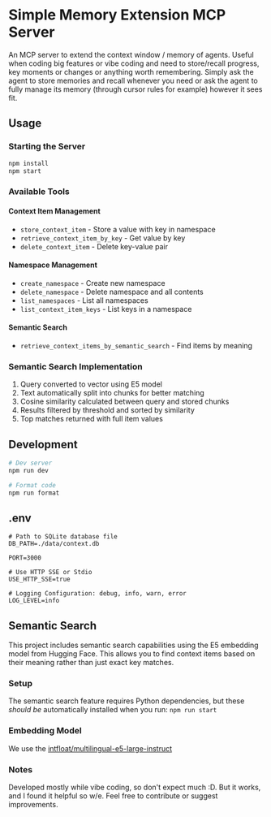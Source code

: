 # Simple Memory Extension MCP Server

An MCP server to extend the context window / memory of agents. Useful when coding big features or vibe coding and need to store/recall progress, key moments or changes or anything worth remembering. Simply ask the agent to store memories and recall whenever you need or ask the agent to fully manage its memory (through cursor rules for example) however it sees fit.

## Usage

### Starting the Server

```bash
npm install
npm start
```

### Available Tools

#### Context Item Management
- `store_context_item` - Store a value with key in namespace
- `retrieve_context_item_by_key` - Get value by key
- `delete_context_item` - Delete key-value pair

#### Namespace Management
- `create_namespace` - Create new namespace
- `delete_namespace` - Delete namespace and all contents
- `list_namespaces` - List all namespaces
- `list_context_item_keys` - List keys in a namespace

#### Semantic Search
- `retrieve_context_items_by_semantic_search` - Find items by meaning

### Semantic Search Implementation

1. Query converted to vector using E5 model
2. Text automatically split into chunks for better matching
3. Cosine similarity calculated between query and stored chunks
4. Results filtered by threshold and sorted by similarity
5. Top matches returned with full item values

## Development

```bash
# Dev server
npm run dev

# Format code
npm run format
```

## .env

```
# Path to SQLite database file
DB_PATH=./data/context.db

PORT=3000

# Use HTTP SSE or Stdio
USE_HTTP_SSE=true

# Logging Configuration: debug, info, warn, error
LOG_LEVEL=info
```

## Semantic Search

This project includes semantic search capabilities using the E5 embedding model from Hugging Face. This allows you to find context items based on their meaning rather than just exact key matches.

### Setup

The semantic search feature requires Python dependencies, but these *should be* automatically installed when you run: `npm run start`

### Embedding Model

We use the [intfloat/multilingual-e5-large-instruct](https://huggingface.co/intfloat/multilingual-e5-large-instruct)


### Notes

Developed mostly while vibe coding, so don't expect much :D. But it works, and I found it helpful so w/e. Feel free to contribute or suggest improvements.
